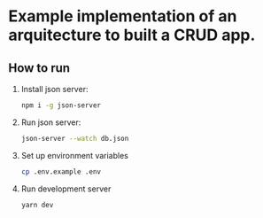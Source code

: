 # Example implementation of an arquitecture to built a CRUD app.

## How to run

1. Install json server:
   ```bash
   npm i -g json-server
   ```
2. Run json server:
   ```bash
   json-server --watch db.json
   ```
3. Set up environment variables

   ```bash
   cp .env.example .env
   ```

4. Run development server
   ```bash
   yarn dev
   ```
